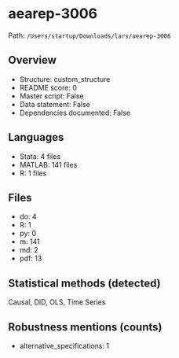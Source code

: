 # aearep-3006

Path: `/Users/startup/Downloads/lars/aearep-3006`

## Overview
- Structure: custom_structure
- README score: 0
- Master script: False
- Data statement: False
- Dependencies documented: False

## Languages
- Stata: 4 files
- MATLAB: 141 files
- R: 1 files

## Files
- do: 4
- R: 1
- py: 0
- m: 141
- md: 2
- pdf: 13

## Statistical methods (detected)
Causal, DID, OLS, Time Series

## Robustness mentions (counts)
- alternative_specifications: 1